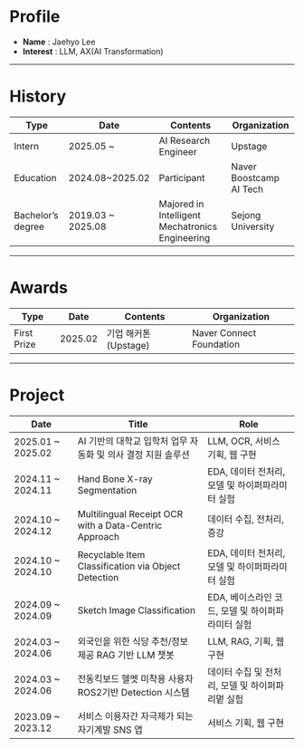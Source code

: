 
# Profile

- **Name** : Jaehyo Lee
- **Interest** : LLM, AX(AI Transformation)

---

# History

| Type | Date | Contents | Organization |
|------|------|----------|--------------|
| Intern | 2025.05 ~ | AI Research Engineer | Upstage |
| Education | 2024.08~2025.02 | Participant | Naver Boostcamp AI Tech |
| Bachelor’s degree | 2019.03 ~ 2025.08 | Majored in Intelligent Mechatronics Engineering | Sejong University |

---

# Awards

| Type | Date | Contents | Organization |
|------|------|----------|--------------|
| First Prize | 2025.02 | 기업 해커톤 (Upstage)| Naver Connect Foundation |

---

# Project

| Date | Title | Role |
|---------|------|--------|
| 2025.01 ~ 2025.02 | AI 기반의 대학교 입학처 업무 자동화 및 의사 결정 지원 솔루션 | LLM, OCR, 서비스 기획, 웹 구현 |
| 2024.11 ~ 2024.11 | Hand Bone X-ray Segmentation | EDA, 데이터 전처리, 모델 및 하이퍼파라미터 실험 |
| 2024.10 ~ 2024.12 | Multilingual Receipt OCR with a Data-Centric Approach | 데이터 수집, 전처리, 증강 |
| 2024.10 ~ 2024.10 | Recyclable Item Classification via Object Detection | EDA, 데이터 전처리, 모델 및 하이퍼파라미터 실험 |
| 2024.09 ~ 2024.09 | Sketch Image Classification | EDA, 베이스라인 코드, 모델 및 하이퍼파라미터 실험 |
| 2024.03 ~ 2024.06 | 외국인을 위한 식당 추천/정보 제공 RAG 기반 LLM 챗봇 | LLM, RAG, 기획, 웹 구현 |
| 2024.03 ~ 2024.06 | 전동킥보드 헬멧 미착용 사용자 ROS2기반 Detection 시스템 | 데이터 수집 및 전처리, 모델 및 하이퍼파리멑 실험 |
| 2023.09 ~ 2023.12 | 서비스 이용자간 자극제가 되는 자기계발 SNS 앱 | 서비스 기획, 웹 구현 |
